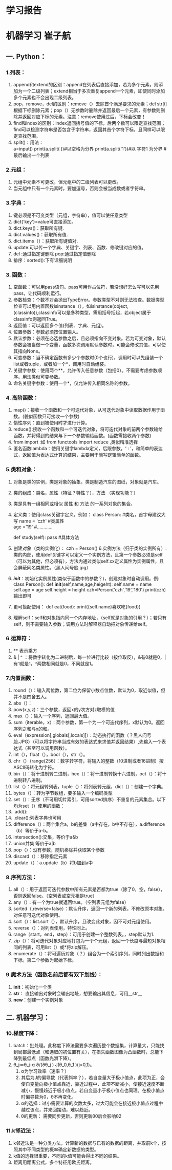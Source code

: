 # **学习报告**
# **机器学习 崔子航**
## **一. Python：**

### **1.列表：**
1.	append和extend的区别：append在列表后直接添加，若为多个元素，则添加为一个二级列表；extend相当于多次重复append一个元素，即使同时添加多个元素也不会出现二级列表。
2.	pop，remove，del的区别：remove（）去除首个满足要求的元素；del str[i]根据下标删除元素；pop（）无参数时删除并返回最后一个元素，有参数则删除并返回对应下标的元素。注意：remove使用过后，下标会改变！
3.	find和index的区别：index返回括号值的下标，后两个数可以限定查找范围；find可以检测字符串是否包含子字符串，返回其首个字符下标。且同样可以限定查找范围。
4. split()：用法：  
    a=input()
    print(a.split( ))#以空格为分界
    print(a.split('1'))#以 字符1 为分界
    #最后输出一个列表

### **2.元组：**
1. 元组中元素不可更改，但元组中的二级列表可以更改。
2. 当元组中只有一个元素时，要加逗号，否则会被当成数或者字符串。

### **3.字典：**
1. 键必须是不可变类型（元组，字符串），值可以使任意类型
2. dict{‘key’}=value可直接添加。
3. dict.keys()：获取所有键.
4. dict.values()：获取所有值.
5. dict.items（）：获取所有键值对.
6. update:可以传一个字典、关键字、列表、函数、修改键对应的值。
7. del :通过指定键删除 pop:通过指定值删除
8. 排序：sorted():下有详细说明

### **3. 函数：**
1. 空函数：可以用pass语句。pass可用作占位符，若没想好怎么写可以先用pass，让代码顺利运行。
2. 参数检查：个数不对会抛出TypeError。参数类型不对则无法检查。数据类型检查可以用内置函数isinstance（），如isinstance(object,(classinfo)),classinfo可以是多种类型，需用括号括起，若object属于classinfo则返回True。
3. 返回值：可以返回多个值(列表、字典、元组)。
4. 位置参数：参数必须按位置输入。
5. 默认参数：必须在必选参数之后，且必须指向不变对象。若为可变对象，默认参数会被当做一个变量，函数多次调用默认参数时，可能会修改其值，可以使其指向None。
6. 可变参数：当不确定函数有多少个参数时(0个也行)，调用时可以先组装一个list或者tuple，或者加一个*，调用时自动组装。
7. 关键字参数：使用两个**，允许传入任意参数（包括0）。不需要考虑参数顺序。用法类似可变参数。
8. 命名关键字参数：使用一个*，仅允许传入相同名称的参数。



### **4. 高阶函数：**
1. map()：接收一个函数和一个可迭代对象，从可迭代对象中读取数据作用于函数。(貌似函数只可接收一个参数)
2. 惰性序列：直到被使用时才进行计算。
3. reduce():接收一个函数和一个可迭代对象，将可迭代对象的前两个参数输给函数，并将得到的结果与下一个参数输给函数。(函数需接收两个参数)
4. from  import :如 from functools import reduce ,类似精准选择
5. 匿名函数lambda：使用关键字lambda定义，后跟参数，‘ : ’，和简单的表达式，返回值为表达式计算的结果，主要用于简写逻辑简单的函数。

### **5.类和对象：**
1. 对象是类的实例，类是对象的抽象。类是制造汽车的图纸，对象就是汽车。
2. 类的组成：类名，属性（特征？特性？），方法 （实现功能？）
3. 类是具有一组相同或相似 属性 和  方法 的一系列对象的集合。
4. 定义类：使用class关键字定义，例如：
    class Person:   #类名，首字母建议大写
        name = 'czh'  #类属性  
        age ='19'
          #…………

    def study(self):
         pass #具体方法
    
5. 创建对象（类的实例化）：
    czh = Person()
6.实例方法（归于类的实例所有）:类的内部，使用def关键字可以定义一个实例方法，且第一个参数必须是self（可以为其他，但必须有），方法内通过类似self.xx定义属性为实例属性，且会屏蔽同名类属性。（黑人问号脸.jpg）
7.  ___init___：初始化实例属性(类似于函数中的参数？)，创建对象时自动调用。例:
    class Person():
        def __init__(self,name,age,heigeht):
            self.name = name
            self.age = age
            self.height = height
    czh=Person('czh','19','180')
    print(czh)
    输出即可
8. 更可搭配使用：
    def eat(food):
        print({self.name}喜欢吃{food})
9. 理解self：self和对象指向同一个内存地址，（self就是对象的引用？）；若只有self，则不需要输入参数；调用方法时解释器自动把对象传递给self。

### **6.运算符：**
1. ** 表示乘方
2. & | ^ ：将数字转化为二进制后，每一位进行比较（按位取反），&有0就是0，|有1就是1，^两数相同就是0，不同就是1。

### **7.内置函数：**
1. round（）：输入两位数，第二位为保留小数点位数，默认为0，取近似值，但并不是四舍五入。
2. abs（）：
3. pow(x,y,z)：三个参数，返回x的y次方对z取模的值
4. max（）：输入一个序列，返回最大值。
5. sum（iterable，x）：两个参数，第一个为一个可迭代序列，x默认为0。返回序列之和与x的和。
6. eval（expression[,globals[,locals]]）：动态执行的函数（？黑人问号脸.JPG）（可以将字符串当成有效的表达式来求值并返回结果）,先输入一个表达式（甚至可以调用函数）。
7. int（），float（），bool（），str（）。
8. chr（）（range(256）：数字转字符，将输入的整数（10进制或者16进制）按ASCII码转化为字符。
9. bin（）：将十进制转二进制，hex（）：将十进制转换十六进制，oct（）：将十进制转八进制。
10. list（）：将元组转列表，tuple（）：将列表转元组，dict（）：创建一个字典。
11. bytes（）：转为字节数组，要多输入一个编码类型
12. set（）：无序（不可用切片索引，可用sorted排序）不重复的元素集合。以下均为set（）使用的函数：
1.	.add():
2.	.clear():列表字典也可用
3.	difference（）：两个集合a，b的差集（a中存在，b中不存在），a.difference（b）等价于a-b。
4.	intersection():交集，等价于a&b
5.	union并集 等价于a|b
6.	pop（）：没有参数，随机移除并获取某个参数
7.	discard（）：移除指定元素
8.	update（）：a.update（b）将b加到a中

### **8.序列方法：**
1. all（）：用于返回可迭代参数中所有元素是否都为true（除了0，空，false），否则返回false。（空列表或空元祖是true）
2. any（）：有一个为true就返回true。（空列表元组为false）
3. sorted（,reverse=false）：默认升序，返回一个新的列表，不修改原本对象。对任意可迭代对象使用。
4. sort（）：list.sort（），默认升序，且改变此对象，因不可对元组使用。
5. reverse（）：对列表使用，特性同上。
6. range（start，end，step）：可用于创建一个整数列表。，step默认为1.
7. zip（）：将可迭代对象对应地打包为一个个元组，返回一个长度与最短对象相同的列表，可用list（）或*将zip解压。
8. enumerate（）：将可遍历对象（？）组合为一个索引序列，同时列出数据和下标。第二个参数为起始下标。	

### **9.魔术方法（函数名前后都有双下划线）：**
1. __init__：初始化一个类
2. __str__： 直接输出对象时会输出地址，想要输出其信息，可用__str__
3. __new__：创建一个实例对象

## **二. 机器学习：**

### **10.梯度下降：**
1. batch：批处理。此梯度下降法需要多次遍历整个数据集，计算量大，只能找到局部最低点（和选取的初位置有关），在损失函数图像为凸函数时，总能下降到最低点（函数光滑下降）。
2. θ_j≔θ_j-α ∂/(∂θ_j ) J(θ_0,θ_1 )(j=0,1)。
	1. α为学习效率（速率？）
	2. 其后为J的偏导数（代表斜率？），若自变量大于极小值点，此项为正，会使自变量向极小值点靠近，靠近过程中，此项不断减小，使接近速度不断减小，慢慢趋近于极小值点。若自变量小于极小值点也同理。在极小值点时偏导数为0，θ不再变化。
	3. α的选择：过小需要计算的次数太多，过大可能会在接近极小值点过程中越过该点，并来回摆动，难以趋近。
	4. θ的更新： 
需要同步更新，否则更新θ0后会影响θ2

### **11.k邻近法：**
1. k邻近法是一种分类方法，计算新的数据与已有的数据的距离，并取前k个，按照其中不同类型的概率确定新数据的类型。
2. k值的选择很重要，不同的k值可能会得出不同的结果。
3. 距离用距离公式，多个特征用欧氏距离。
